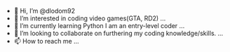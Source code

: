- 👋 Hi, I’m @dlodom92
- 👀 I’m interested in coding video games(GTA, RD2) ...
- 🌱 I’m currently learning Python I am an entry-level coder ...
- 💞️ I’m looking to collaborate on furthering my coding knowledge/skills. ...
- 📫 How to reach me ...

<!---
dlodom92/dlodom92 is a ✨ special ✨ repository because its `README.md` (this file) appears on your GitHub profile.
You can click the Preview link to take a look at your changes.
--->
